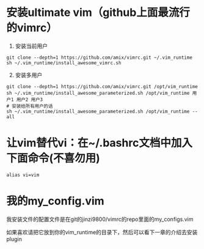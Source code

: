 # 安装ultimate vim（github上面最流行的vimrc）  
1. 安装当前用户  
```
git clone --depth=1 https://github.com/amix/vimrc.git ~/.vim_runtime
sh ~/.vim_runtime/install_awesome_vimrc.sh
```
2. 安装多用户  
```
git clone --depth=1 https://github.com/amix/vimrc.git /opt/vim_runtime
sh ~/.vim_runtime/install_awesome_parameterized.sh /opt/vim_runtime 用户1 用户2 用户3  
# 安装给所有用户的话  
sh ~/.vim_runtime/install_awesome_parameterized.sh /opt/vim_runtime --all
```
# 让vim替代vi：在~/.bashrc文档中加入下面命令(不喜勿用)
```
alias vi=vim
```
# 我的my_config.vim
我安装文件的配置文件是在git的jinzi9800/vimrc的repo里面的my_configs.vim  

如果喜欢请把它放到你的vim_runtime的目录下，然后可以看下一章的介绍去安装plugin  

